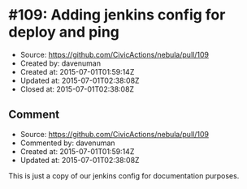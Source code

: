 # #109: Adding jenkins config for deploy and ping

* Source: https://github.com/CivicActions/nebula/pull/109
* Created by: davenuman
* Created at: 2015-07-01T01:59:14Z
* Updated at: 2015-07-01T02:38:08Z
* Closed at: 2015-07-01T02:38:08Z


## Comment

* Source: https://github.com/CivicActions/nebula/pull/109
* Commented by: davenuman
* Created at: 2015-07-01T01:59:14Z
* Updated at: 2015-07-01T02:38:08Z

This is just a copy of our jenkins config for documentation purposes.


